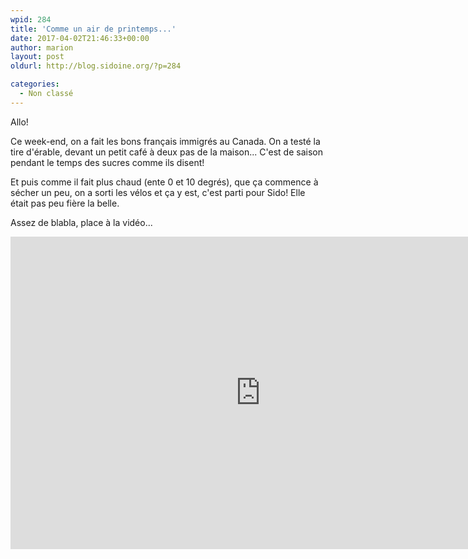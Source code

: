 ```yaml
---
wpid: 284
title: 'Comme un air de printemps...'
date: 2017-04-02T21:46:33+00:00
author: marion
layout: post
oldurl: http://blog.sidoine.org/?p=284

categories:
  - Non classé
---
```

Allo!

Ce week-end, on a fait les bons français immigrés au Canada. On a testé la tire d'érable, devant un petit café à deux pas de la maison... C'est de saison pendant le temps des sucres comme ils disent!

Et puis comme il fait plus chaud (ente 0 et 10 degrés), que ça commence à sécher un peu, on a sorti les vélos et ça y est, c'est parti pour Sido! Elle était pas peu fière la belle.

Assez de blabla, place à la vidéo...

<iframe width="800" height="500" src="https://www.youtube.com/embed/3ES83hfdS7Y" frameborder="0" allow="accelerometer; autoplay; encrypted-media; gyroscope; picture-in-picture" allowfullscreen></iframe>